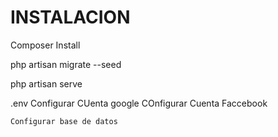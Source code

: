 INSTALACION
============

Composer Install



php artisan migrate --seed

php artisan serve


.env 
	Configurar CUenta google
	COnfigurar Cuenta Faccebook

	Configurar base de datos

